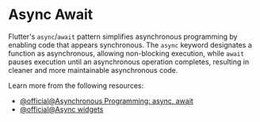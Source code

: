 # Async Await

Flutter's `async`/`await` pattern simplifies asynchronous programming by enabling code that appears synchronous. The `async` keyword designates a function as asynchronous, allowing non-blocking execution, while `await` pauses execution until an asynchronous operation completes, resulting in cleaner and more maintainable asynchronous code.

Learn more from the following resources:

- [@official@Asynchronous Programming: async, await](https://dart.dev/codelabs/async-await)
- [@official@Async widgets](https://docs.flutter.dev/development/ui/widgets/async)

